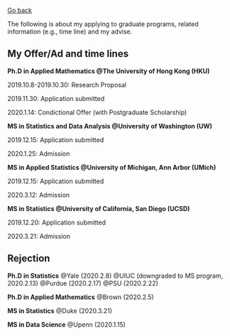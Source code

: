 [Go back](./index.md)
<p align="left"> The following is about my applying to graduate programs, related information (e.g., time line) and my advise.</p>
<h2>My Offer/Ad and time lines</h2>
<p align="left"><b> Ph.D in Applied Mathematics @The University of Hong Kong (HKU)</b></p>
<p align="left">2019.10.8-2019.10.30: Research Proposal</p>
<p align="left">2019.11.30: Application submitted</p>
<p align="left">2020.1.14: Condictional Offer (with Postgraduate Scholarship)</p>

<p align="left"><b> MS in Statistics and Data Analysis @University of Washington (UW)</b></p>
<p align="left">2019.12.15: Application submitted</p>
<p align="left">2020.1.25: Admission</p>

<p align="left"><b> MS in Applied Statistics @University of Michigan, Ann Arbor (UMich)</b></p>
<p align="left">2019.12.15: Application submitted</p>
<p align="left">2020.3.12: Admission</p>

<p align="left"><b> MS in Statistics @University of California, San Diego (UCSD)</b></p>
<p align="left">2019.12.20: Application submitted</p>
<p align="left">2020.3.21: Admission</p>

<h2>Rejection</h2>
<p align="left"><b>Ph.D in Statistics</b> @Yale (2020.2.8) @UIUC (downgraded to MS program, 2020.2.13) @Purdue (2020.2.17) @PSU (2020.2.22)</p>
<p align="left"><b>Ph.D in Applied Mathematics</b> @Brown (2020.2.5)</p>
<p align="left"><b>MS in Statistics</b> @Duke (2020.3.21) </p>
<p align="left"><b>MS in Data Science</b> @Upenn (2020.1.15) </p>
